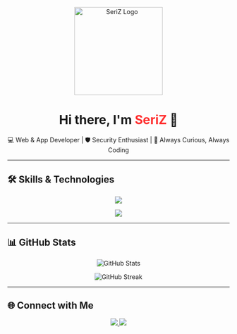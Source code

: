 <!-- Profile Logo -->
<p align="center">
  <img src="Untitled design (20).png" alt="SeriZ Logo" width="200"/>
</p>

<h1 align="center">Hi there, I'm <span style="color:#ff2e2e;">SeriZ</span> 👋</h1>

<p align="center">
  💻 Web & App Developer | 🛡 Security Enthusiast | 🚀 Always Curious, Always Coding
</p>

---

## 🛠 Skills & Technologies

<p align="center">
  <img src="https://skillicons.dev/icons?i=c,cs,cpp,php,java,js,html,css,python,django" />
</p>

<p align="center">
  <img src="https://skillicons.dev/icons?i=vscode,visualstudio" />
</p>

---

## 📊 GitHub Stats

<p align="center">
  <img src="https://github-readme-stats.vercel.app/api?username=YOUR_GITHUB_USERNAME&show_icons=true&theme=tokyonight" alt="GitHub Stats"/>
</p>

<p align="center">
  <img src="https://github-readme-streak-stats.herokuapp.com/?user=YOUR_GITHUB_USERNAME&theme=tokyonight" alt="GitHub Streak"/>
</p>

---

## 🌐 Connect with Me

<p align="center">
  <a href="https://t.me/YOUR_TELEGRAM">
    <img src="https://img.shields.io/badge/Telegram-26A5E4?style=for-the-badge&logo=telegram&logoColor=white"/>
  </a>
  <a href="mailto:YOUR_EMAIL@gmail.com">
    <img src="https://img.shields.io/badge/Email-D14836?style=for-the-badge&logo=gmail&logoColor=white"/>
  </a>
</p>
